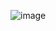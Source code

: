 ![image](https://github.com/saint-000/Microprocessor-Structure-and-Embedded-System-Design/blob/master/image/7.png)
